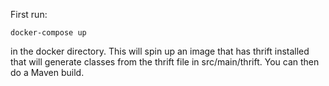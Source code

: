 First run:

    docker-compose up
    
in the docker directory.  This will spin up an image that has thrift installed that will generate classes
from the thrift file in src/main/thrift.  You can then do a Maven build.